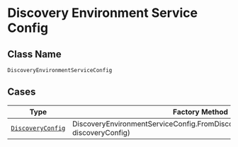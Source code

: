 
# Discovery Environment Service Config

## Class Name

`DiscoveryEnvironmentServiceConfig`

## Cases

| Type | Factory Method |
|  --- | --- |
| [`DiscoveryConfig`](../../../doc/models/discovery-config.md) | DiscoveryEnvironmentServiceConfig.FromDiscoveryConfig(DiscoveryConfig discoveryConfig) |

